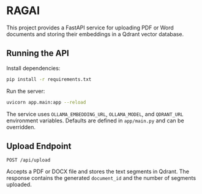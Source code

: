 # RAGAI

This project provides a FastAPI service for uploading PDF or Word documents and storing their embeddings in a Qdrant vector database.

## Running the API
Install dependencies:
```bash
pip install -r requirements.txt
```
Run the server:
```bash
uvicorn app.main:app --reload
```
The service uses `OLLAMA_EMBEDDING_URL`, `OLLAMA_MODEL`, and `QDRANT_URL`
environment variables. Defaults are defined in `app/main.py` and can be
overridden.

## Upload Endpoint
`POST /api/upload`

Accepts a PDF or DOCX file and stores the text segments in Qdrant. The response contains the generated `document_id` and the number of segments uploaded.
